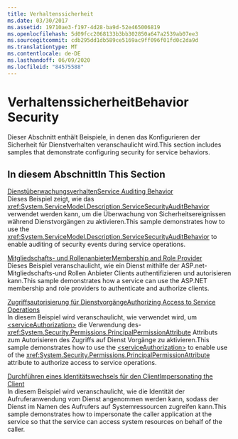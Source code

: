 ```yaml
---
title: Verhaltenssicherheit
ms.date: 03/30/2017
ms.assetid: 19710ae3-f197-4d28-ba9d-52e465006819
ms.openlocfilehash: 5d09fcc2068133b3bb302850a647a2539ab07ee3
ms.sourcegitcommit: cdb295dd1db589ce5169ac9ff096f01fd0c2da9d
ms.translationtype: MT
ms.contentlocale: de-DE
ms.lasthandoff: 06/09/2020
ms.locfileid: "84575588"
---
```

# <a name="behavior-security"></a><span data-ttu-id="c69e6-102">Verhaltenssicherheit</span><span class="sxs-lookup"><span data-stu-id="c69e6-102">Behavior Security</span></span>
<span data-ttu-id="c69e6-103">Dieser Abschnitt enthält Beispiele, in denen das Konfigurieren der Sicherheit für Dienstverhalten veranschaulicht wird.</span><span class="sxs-lookup"><span data-stu-id="c69e6-103">This section includes samples that demonstrate configuring security for service behaviors.</span></span>  
  
## <a name="in-this-section"></a><span data-ttu-id="c69e6-104">In diesem Abschnitt</span><span class="sxs-lookup"><span data-stu-id="c69e6-104">In This Section</span></span>  
 [<span data-ttu-id="c69e6-105">Dienstüberwachungsverhalten</span><span class="sxs-lookup"><span data-stu-id="c69e6-105">Service Auditing Behavior</span></span>](service-auditing-behavior.md)  
 <span data-ttu-id="c69e6-106">Dieses Beispiel zeigt, wie das <xref:System.ServiceModel.Description.ServiceSecurityAuditBehavior> verwendet werden kann, um die Überwachung von Sicherheitsereignissen während Dienstvorgängen zu aktivieren.</span><span class="sxs-lookup"><span data-stu-id="c69e6-106">This sample demonstrates how to use the <xref:System.ServiceModel.Description.ServiceSecurityAuditBehavior> to enable auditing of security events during service operations.</span></span>  
  
 [<span data-ttu-id="c69e6-107">Mitgliedschafts- und Rollenanbieter</span><span class="sxs-lookup"><span data-stu-id="c69e6-107">Membership and Role Provider</span></span>](membership-and-role-provider.md)  
 <span data-ttu-id="c69e6-108">Dieses Beispiel veranschaulicht, wie ein Dienst mithilfe der ASP.net-Mitgliedschafts-und Rollen Anbieter Clients authentifizieren und autorisieren kann.</span><span class="sxs-lookup"><span data-stu-id="c69e6-108">This sample demonstrates how a service can use the ASP.NET membership and role providers to authenticate and authorize clients.</span></span>  
  
 [<span data-ttu-id="c69e6-109">Zugriffsautorisierung für Dienstvorgänge</span><span class="sxs-lookup"><span data-stu-id="c69e6-109">Authorizing Access to Service Operations</span></span>](authorizing-access-to-service-operations.md)  
 <span data-ttu-id="c69e6-110">In diesem Beispiel wird veranschaulicht, wie verwendet wird, um [\<serviceAuthorization>](../../configure-apps/file-schema/wcf/serviceauthorization-element.md) die Verwendung des- <xref:System.Security.Permissions.PrincipalPermissionAttribute> Attributs zum Autorisieren des Zugriffs auf Dienst Vorgänge zu aktivieren.</span><span class="sxs-lookup"><span data-stu-id="c69e6-110">This sample demonstrates how to use the [\<serviceAuthorization>](../../configure-apps/file-schema/wcf/serviceauthorization-element.md) to enable use of the <xref:System.Security.Permissions.PrincipalPermissionAttribute> attribute to authorize access to service operations.</span></span>  
  
 [<span data-ttu-id="c69e6-111">Durchführen eines Identitätswechsels für den Client</span><span class="sxs-lookup"><span data-stu-id="c69e6-111">Impersonating the Client</span></span>](impersonating-the-client.md)  
 <span data-ttu-id="c69e6-112">In diesem Beispiel wird veranschaulicht, wie die Identität der Aufruferanwendung vom Dienst angenommen werden kann, sodass der Dienst im Namen des Aufrufers auf Systemressourcen zugreifen kann.</span><span class="sxs-lookup"><span data-stu-id="c69e6-112">This sample demonstrates how to impersonate the caller application at the service so that the service can access system resources on behalf of the caller.</span></span>
